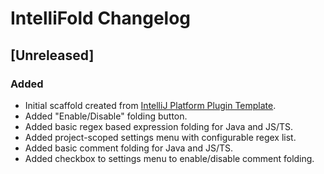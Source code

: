 <!-- Keep a Changelog guide -> https://keepachangelog.com -->

# IntelliFold Changelog

## [Unreleased]
### Added
- Initial scaffold created from [IntelliJ Platform Plugin Template](https://github.com/JetBrains/intellij-platform-plugin-template).
- Added "Enable/Disable" folding button.
- Added basic regex based expression folding for Java and JS/TS.
- Added project-scoped settings menu with configurable regex list.
- Added basic comment folding for Java and JS/TS.
- Added checkbox to settings menu to enable/disable comment folding.
